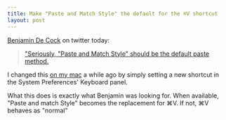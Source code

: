 ```yaml
---
title: Make "Paste and Match Style" the default for the ⌘V shortcut
layout: post
---
```

[Benjamin De Cock](http://www.twitter.com/bdc) on twitter today:

> ["Seriously, "Paste and Match Style" should be the default paste method.](https://twitter.com/bdc/status/290734106348748800)

I changed this [on my mac](http://f.cl.ly/items/392o420G3T1i150L2Q06/Screen%20Shot%202013-01-14%20at%2012.03.37.png) a while ago by simply setting a new shortcut in the System Preferences' Keyboard panel.

What this does is exactly what Benjamin was looking for. When available, "Paste and match Style" becomes the replacement for ⌘V. If not, ⌘V behaves as "normal"